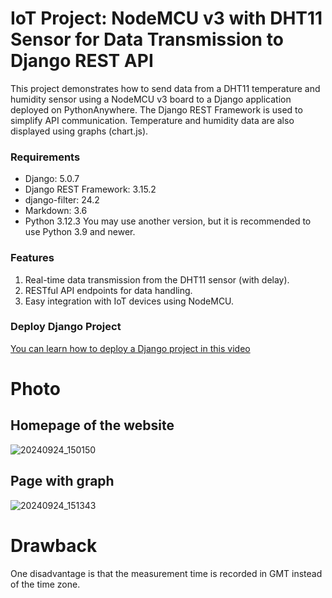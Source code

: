 # IoT Project: NodeMCU v3 with DHT11 Sensor for Data Transmission to Django REST API

 This project demonstrates how to send data from a DHT11 temperature and humidity sensor using a NodeMCU v3 board to a Django application deployed on PythonAnywhere. The Django REST Framework is used to simplify API communication. Temperature and humidity data are also displayed using graphs (chart.js).

### Requirements
- Django: 5.0.7
- Django REST Framework: 3.15.2
- django-filter: 24.2
- Markdown: 3.6
- Python 3.12.3
You may use another version, but it is recommended to use Python 3.9 and newer.

### Features
1. Real-time data transmission from the DHT11 sensor (with delay).
2. RESTful API endpoints for data handling.
3. Easy integration with IoT devices using NodeMCU.

### Deploy Django Project
[You can learn how to deploy a Django project in this video](https://youtu.be/xtnUwvjOThg?si=O-7C6Hsz7lhh11IP)

# Photo
## Homepage of the website
![20240924_150150](https://github.com/user-attachments/assets/e1abd510-acd1-4f8a-bc3f-ac823ffcdca8)

## Page with graph
![20240924_151343](https://github.com/user-attachments/assets/1fdda986-6ffd-4f95-8782-8471152f14bd)

# Drawback
One disadvantage is that the measurement time is recorded in GMT instead of the time zone.
